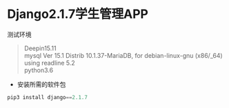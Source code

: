 # Django2.1.7学生管理APP  
测试环境  
>Deepin15.11  
>mysql  Ver 15.1 Distrib 10.1.37-MariaDB, for debian-linux-gnu (x86/_64) using readline 5.2  
>python3.6  
* 安装所需的软件包  
```python
pip3 install django==2.1.7
```

